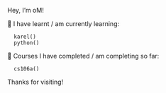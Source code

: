 Hey, I’m oM!


🚀 I have learnt / am currently learning:
      
      karel()
      python()
      
📘 Courses I have completed / am completing so far:
      
      cs106a()
      
      
Thanks for visiting!
      
<!---
oMs-codes/oMs-codes is a ✨ special ✨ repository because its `README.md` (this file) appears on your GitHub profile.
You can click the Preview link to take a look at your changes.
--->
